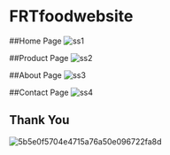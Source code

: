 # FRTfoodwebsite

##Home Page
![ss1](https://user-images.githubusercontent.com/88794240/170936876-1ce938e9-0148-4b56-b91d-d013962d57fc.png)

##Product Page
![ss2](https://user-images.githubusercontent.com/88794240/170937125-95bff93f-76fb-41d5-b9f7-3688a42bb5b5.png)


##About Page
![ss3](https://user-images.githubusercontent.com/88794240/170937136-46dd1d44-aec2-44ac-b675-2ed12272d90a.png)


##Contact Page
![ss4](https://user-images.githubusercontent.com/88794240/170937149-cdc31c11-cf15-480c-9d5e-8e841b2c205d.png)

## Thank You
![5b5e0f5704e4715a76a50e096722fa8d](https://user-images.githubusercontent.com/88794240/170937189-f55ce855-d23f-4ce9-b140-df17b5e0d36a.jpg)
